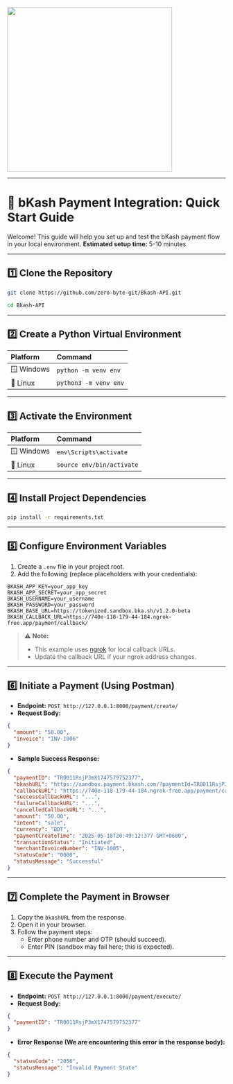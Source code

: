 <img src="https://logos-world.net/wp-content/uploads/2024/10/Bkash-Logo.jpg" class="logo" width="380"/>

---

# 🧭 bKash Payment Integration: Quick Start Guide

Welcome! This guide will help you set up and test the bKash payment flow in your local environment.
**Estimated setup time:** 5-10 minutes

---

## 1️⃣ Clone the Repository

```bash
git clone https://github.com/zero-byte-git/Bkash-API.git
```
```bash
cd Bkash-API
```


---

## 2️⃣ Create a Python Virtual Environment

| Platform | Command |
| :-- | :-- |
| 🪟 Windows | `python -m venv env` |
| 🐧 Linux | `python3 -m venv env` |


---

## 3️⃣ Activate the Environment

| Platform | Command |
| :-- | :-- |
| 🪟 Windows | `env\Scripts\activate` |
| 🐧 Linux | `source env/bin/activate` |


---

## 4️⃣ Install Project Dependencies

```bash
pip install -r requirements.txt
```


---

## 5️⃣ Configure Environment Variables

1. Create a `.env` file in your project root.
2. Add the following (replace placeholders with your credentials):
```env
BKASH_APP_KEY=your_app_key
BKASH_APP_SECRET=your_app_secret
BKASH_USERNAME=your_username
BKASH_PASSWORD=your_password
BKASH_BASE_URL=https://tokenized.sandbox.bka.sh/v1.2.0-beta
BKASH_CALLBACK_URL=https://740e-118-179-44-184.ngrok-free.app/payment/callback/
```

> ⚠️ **Note:**
> - This example uses [ngrok](https://ngrok.com/) for local callback URLs.
> - Update the callback URL if your ngrok address changes.

---

## 6️⃣ Initiate a Payment (Using Postman)

- **Endpoint:**
`POST http://127.0.0.1:8000/payment/create/`
- **Request Body:**

```json
{
  "amount": "50.00",
  "invoice": "INV-1006"
}
```

- **Sample Success Response:**

```json
{
  "paymentID": "TR0011RsjP3mX1747579752377",
  "bkashURL": "https://sandbox.payment.bkash.com/?paymentId=TR0011RsjP3mX1747579752377&hash=...&mode=0011&apiVersion=v1.2.0-beta/",
  "callbackURL": "https://740e-118-179-44-184.ngrok-free.app/payment/callback/",
  "successCallbackURL": "...",
  "failureCallbackURL": "...",
  "cancelledCallbackURL": "...",
  "amount": "50.00",
  "intent": "sale",
  "currency": "BDT",
  "paymentCreateTime": "2025-05-18T20:49:12:377 GMT+0600",
  "transactionStatus": "Initiated",
  "merchantInvoiceNumber": "INV-1005",
  "statusCode": "0000",
  "statusMessage": "Successful"
}
```


---

## 7️⃣ Complete the Payment in Browser

1. Copy the `bkashURL` from the response.
2. Open it in your browser.
3. Follow the payment steps:
    - Enter phone number and OTP (should succeed).
    - Enter PIN (sandbox may fail here; this is expected).

---

## 8️⃣ Execute the Payment

- **Endpoint:**
`POST http://127.0.0.1:8000/payment/execute/`
- **Request Body:**

```json
{
  "paymentID": "TR0011RsjP3mX1747579752377"
}
```

- **Error Response (We are encountering this error in the response body):**

```json
{
  "statusCode": "2056",
  "statusMessage": "Invalid Payment State"
}
```

